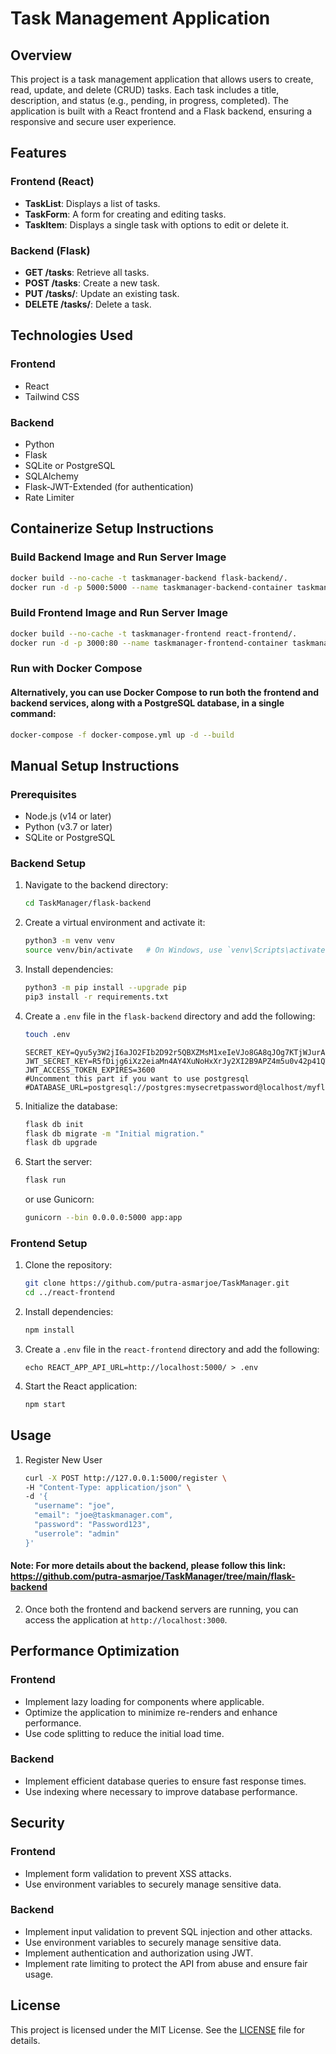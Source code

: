 # Task Management Application

## Overview

This project is a task management application that allows users to create, read, update, and delete (CRUD) tasks. Each task includes a title, description, and status (e.g., pending, in progress, completed). The application is built with a React frontend and a Flask backend, ensuring a responsive and secure user experience.

## Features

### Frontend (React)
- **TaskList**: Displays a list of tasks.
- **TaskForm**: A form for creating and editing tasks.
- **TaskItem**: Displays a single task with options to edit or delete it.

### Backend (Flask)
- **GET /tasks**: Retrieve all tasks.
- **POST /tasks**: Create a new task.
- **PUT /tasks/<id>**: Update an existing task.
- **DELETE /tasks/<id>**: Delete a task.

## Technologies Used

### Frontend
- React
- Tailwind CSS

### Backend
- Python
- Flask
- SQLite or PostgreSQL
- SQLAlchemy
- Flask-JWT-Extended (for authentication)
- Rate Limiter

## Containerize Setup Instructions
### Build Backend Image and Run Server Image
 ```bash
 docker build --no-cache -t taskmanager-backend flask-backend/.
 docker run -d -p 5000:5000 --name taskmanager-backend-container taskmanager-backend
 ```
    
### Build Frontend Image and Run Server Image
 ```bash
 docker build --no-cache -t taskmanager-frontend react-frontend/.
 docker run -d -p 3000:80 --name taskmanager-frontend-container taskmanager-frontend
 ```
    
### Run with Docker Compose
 #### Alternatively, you can use Docker Compose to run both the frontend and backend services, along with a PostgreSQL database, in a single command:
 ```bash
 docker-compose -f docker-compose.yml up -d --build
 ```

## Manual Setup Instructions

### Prerequisites
- Node.js (v14 or later)
- Python (v3.7 or later)
- SQLite or PostgreSQL

### Backend Setup

1. Navigate to the backend directory:
    ```bash
    cd TaskManager/flask-backend
    ```

2. Create a virtual environment and activate it:
    ```bash
    python3 -m venv venv
    source venv/bin/activate   # On Windows, use `venv\Scripts\activate`
    ```

3. Install dependencies:
    ```bash
    python3 -m pip install --upgrade pip
    pip3 install -r requirements.txt
    ```

4. Create a `.env` file in the `flask-backend` directory and add the following:
    ```bash
    touch .env
    ```
    ```env
    SECRET_KEY=Qyu5y3W2jI6aJO2FIb2D92r5QBXZMsM1xeIeVJo8GA8qJOg7KTjWJurAtph7nUVY
    JWT_SECRET_KEY=R5fDijg6iXz2eiaMn4AY4XuNoHxXrJy2XI2B9APZ4m5u0v42p41QTJY39fzIxLZf
    JWT_ACCESS_TOKEN_EXPIRES=3600
    #Uncomment this part if you want to use postgresql
    #DATABASE_URL=postgresql://postgres:mysecretpassword@localhost/myflaskdb
    ```

5. Initialize the database:
    ```bash
    flask db init
    flask db migrate -m "Initial migration."
    flask db upgrade
    ```
6. Start the server:
    ```bash
    flask run
    ```
    or use Gunicorn:
    ```bash
    gunicorn --bin 0.0.0.0:5000 app:app
    ```

### Frontend Setup

1. Clone the repository:
    ```bash
    git clone https://github.com/putra-asmarjoe/TaskManager.git
    cd ../react-frontend
    ```

2. Install dependencies:
    ```bash
    npm install
    ```

3. Create a `.env` file in the `react-frontend` directory and add the following:
    ```env
    echo REACT_APP_API_URL=http://localhost:5000/ > .env
    ```

4. Start the React application:
    ```bash
    npm start
    ```
    
## Usage

1. Register New User  
    ```bash
    curl -X POST http://127.0.0.1:5000/register \
    -H "Content-Type: application/json" \
    -d '{
      "username": "joe",
      "email": "joe@taskmanager.com",
      "password": "Password123",
      "userrole": "admin"
    }'
    ```
####    **Note:** For more details about the backend, please follow this link: https://github.com/putra-asmarjoe/TaskManager/tree/main/flask-backend

2. Once both the frontend and backend servers are running, you can access the application at `http://localhost:3000`.

## Performance Optimization

### Frontend
- Implement lazy loading for components where applicable.
- Optimize the application to minimize re-renders and enhance performance.
- Use code splitting to reduce the initial load time.

### Backend
- Implement efficient database queries to ensure fast response times.
- Use indexing where necessary to improve database performance.

## Security

### Frontend
- Implement form validation to prevent XSS attacks.
- Use environment variables to securely manage sensitive data.

### Backend
- Implement input validation to prevent SQL injection and other attacks.
- Use environment variables to securely manage sensitive data.
- Implement authentication and authorization using JWT.
- Implement rate limiting to protect the API from abuse and ensure fair usage.

## License

This project is licensed under the MIT License. See the [LICENSE](LICENSE) file for details.
